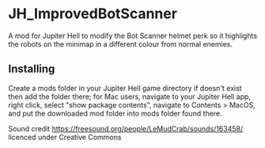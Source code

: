 # JH_ImprovedBotScanner
A mod for Jupiter Hell to modify the Bot Scanner helmet perk so it highlights the robots on the minimap in a different colour from normal enemies.

## Installing

Create a mods folder in your Jupiter Hell game directory if doesn't exist then add the folder there; for Mac users, navigate to your Jupiter Hell app, right click, select "show package contents", navigate to Contents > MacOS, and put the downloaded mod folder into mods folder found there.

Sound credit https://freesound.org/people/LeMudCrab/sounds/163458/ licenced under Creative Commons